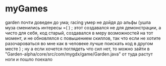 # myGames
garden почти доведен до ума;
racing умер не дойдя до альфы (ушла муза сменились интересы =( ) ;
этот создавался не для демонстрации, а чисто для себя, код старый, создавался в меру возможностей на тот момент, и не обновлялся с повышением скиллов, так что если не хотите разочароваться во мне как в человеке лучше поискать код в другом месте ) ;
ну а если хочется поглядеть что сил нет, то можно зайти в "Garden-alpha/core/src/com/mygdx/game/Garden.java" от туда растут ноги и пошло поехало
    
